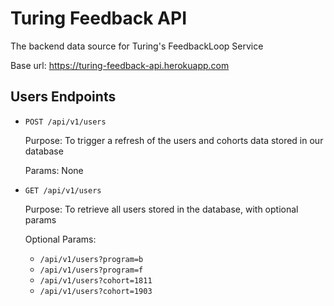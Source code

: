 # Turing Feedback API
The backend data source for Turing's FeedbackLoop Service

Base url: https://turing-feedback-api.herokuapp.com

## Users Endpoints
- `POST /api/v1/users`

   Purpose: To trigger a refresh of the users and cohorts data stored in our database
   
   Params: None

- `GET /api/v1/users`

   Purpose: To retrieve all users stored in the database, with optional params
   
   Optional Params: 
   - `/api/v1/users?program=b`
   - `/api/v1/users?program=f`
   - `/api/v1/users?cohort=1811`
   - `/api/v1/users?cohort=1903`
   
